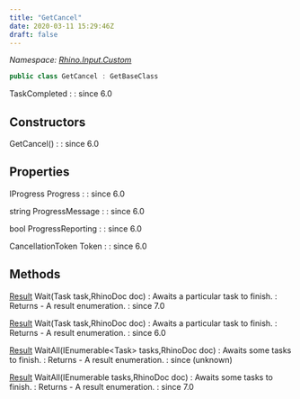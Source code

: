 ```yaml
---
title: "GetCancel"
date: 2020-03-11 15:29:46Z
draft: false
---
```


*Namespace: [Rhino.Input.Custom](../)*

```cs
public class GetCancel : GetBaseClass
```

TaskCompleted
: 
: since 6.0
## Constructors

GetCancel()
: 
: since 6.0
## Properties

IProgress<double> Progress
: 
: since 6.0

string ProgressMessage
: 
: since 6.0

bool ProgressReporting
: 
: since 6.0

CancellationToken Token
: 
: since 6.0
## Methods

[Result](/rhinocommon/rhino/commands/result/) Wait(Task task,RhinoDoc doc)
: Awaits a particular task to finish.
: Returns - A result enumeration.
: since 7.0

[Result](/rhinocommon/rhino/commands/result/) Wait(Task<TResult> task,RhinoDoc doc)
: Awaits a particular task to finish.
: Returns - A result enumeration.
: since 6.0

[Result](/rhinocommon/rhino/commands/result/) WaitAll(IEnumerable<Task<TResult>> tasks,RhinoDoc doc)
: Awaits some tasks to finish.
: Returns - A result enumeration.
: since (unknown)

[Result](/rhinocommon/rhino/commands/result/) WaitAll(IEnumerable<Task> tasks,RhinoDoc doc)
: Awaits some tasks to finish.
: Returns - A result enumeration.
: since 7.0
